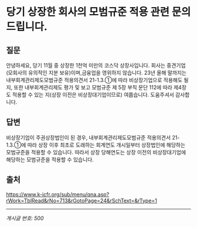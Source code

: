 # 당기 상장한 회사의 모범규준 적용 관련 문의드립니다.

## 질문
안녕하세요,
당기 11월 중 상장한 1천억 미만의 코스닥 상장사입니다.
회사는 중견기업(모회사의 유의적인 지분 보유)이며,금융업을 영위하지 않습니다.
23년 올해 말까지는 내부회계관리제도모범규준 적용의견서 21-1.3.①에 따라 비상장기업으로 적용해도 될 지,
또한 내부회계관리제도 평가 및 보고 모범규준 제 5장 부칙 문단 112에 따라 제4장도 적용할 수 있는 지(상장 이전은 비상장대기업이므로) 여쭙습니다.
도움주셔서 감사합니다.

## 답변
비상장기업이 주권상장법인이 된 경우, 내부회계관리제도모범규준 적용의견서 21-1.3.①에 따라 상장 이후 최초로 도래하는 회계연도 개시일부터 상장법인에 해당하는 모범규준을 적용할 수 있습니다. 따라서 상장 당해연도는 상장 이전의 비상장대기업에 해당하는 모범규준을 적용할 수 있습니다.

## 출처
https://www.k-icfr.org/sub/menu/qna.asp?rWork=TblRead&rNo=713&rGotoPage=24&rSchText=&rType=1

---
*게시글 번호: 500*
